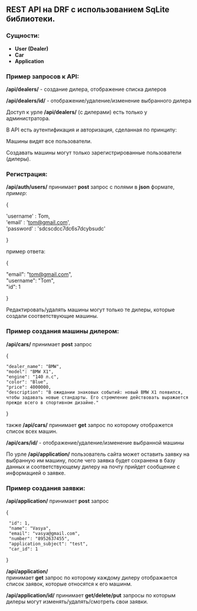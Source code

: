 ## REST API на DRF c использованием SqLite библиотеки.

### Сущности:
- **User (Dealer)**
- **Car**
- **Application**

### Пример запросов к API:

**/api/dealers/** - создание дилера, отображение списка дилеров

**/api/dealers/id/** - отображение/удаление/изменение выбранного дилера

Доступ к урле **/api/dealers/** (с дилерами) есть только у администратора.


В API есть аутентификация и авторизация, сделанная по принципу:

Машины видят все пользователи.

Создавать машины могут только зарегистрированные пользователи (дилеры).

### Регистрация: 
**/api/auth/users/** принимает **post** запрос
с полями в **json** формате, *пример*:

{

  'username' : Tom,   
  'email' : 'tom@gmail.com',   
  'password' : 'sdcscdcc7dc6s7dcybsudc'  
  
}

пример ответа:

{

   "email": "tom@gmail.com",  
   "username": "Tom",   
   "id": 1     
   
}

Редактировать/удалять машины могут только те дилеры, которые создали соответствующие машины.



### Пример создания машины дилером:

**/api/cars/** принимает **post** запрос

{

    "dealer_name": "BMW",
    "model": "BMW X1",
    "engine": "140 л.с",
    "color": "Blue",
    "price": 4000000,
    "description": "В ожидании знаковых событий: новый BMW X1 появился, чтобы задавать новые стандарты. Его стремление действовать выражается прежде всего в спортивном дизайне."          
}

также **/api/cars/** принимает **get** запрос по которому отображется список всех машин.

**/api/cars/id/** -  отображение/удаление/изменение выбранной машины


По урле **/api/application/** пользователь сайта может оставить заявку на выбранную им машину, 
после чего заявка будет сохранена в базу данных и соответствующему дилеру на почту прийдет сообщение 
с информацией о заявке.

### Пример создания заявки:
**/api/application/**   принимает **post** запрос

{

     "id": 1,
     "name": "Vasya",
     "email": "vasya@gmail.com",
     "number": "8952637455",
     "application_subject": "test",
     "car_id": 1        
}

**/api/application/**   
принимает **get** запрос по которому каждому дилеру отображается список заявок, которые относятся к его машинм.


**/api/application/id/**
принимает **get/delete/put** запросы по которым дилеры могут изменять/удалять/смотреть свои заявки. 






